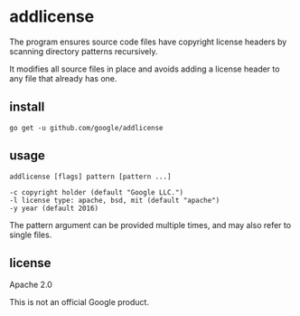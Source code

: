 # addlicense

The program ensures source code files have copyright license headers
by scanning directory patterns recursively.

It modifies all source files in place and avoids adding a license header
to any file that already has one.

## install

    go get -u github.com/google/addlicense

## usage

    addlicense [flags] pattern [pattern ...]
    
    -c copyright holder (default "Google LLC.")
    -l license type: apache, bsd, mit (default "apache")
    -y year (default 2016)

The pattern argument can be provided multiple times, and may also refer
to single files.

## license

Apache 2.0

This is not an official Google product.
